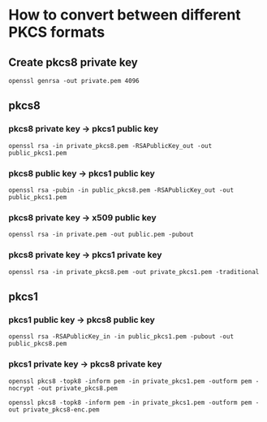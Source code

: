 # How to convert between different PKCS formats

## Create pkcs8 private key
`openssl genrsa -out private.pem 4096`


## pkcs8

### pkcs8 private key -> pkcs1 public key
`openssl rsa -in private_pkcs8.pem -RSAPublicKey_out -out public_pkcs1.pem`

### pkcs8 public key -> pkcs1 public key
`openssl rsa -pubin -in public_pkcs8.pem -RSAPublicKey_out -out public_pkcs1.pem`

### pkcs8 private key -> x509 public key
`openssl rsa -in private.pem -out public.pem -pubout`

### pkcs8 private key -> pkcs1 private key
`openssl rsa -in private_pkcs8.pem -out private_pkcs1.pem -traditional`


## pkcs1

### pkcs1 public key -> pkcs8 public key
`openssl rsa -RSAPublicKey_in -in public_pkcs1.pem -pubout -out public_pkcs8.pem`

### pkcs1 private key -> pkcs8 private key
`openssl pkcs8 -topk8 -inform pem -in private_pkcs1.pem -outform pem -nocrypt -out private_pkcs8.pem`

`openssl pkcs8 -topk8 -inform pem -in private_pkcs1.pem -outform pem -out private_pkcs8-enc.pem`

